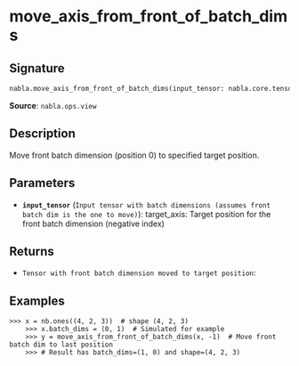 # move_axis_from_front_of_batch_dims

## Signature

```python
nabla.move_axis_from_front_of_batch_dims(input_tensor: nabla.core.tensor.Tensor, target_axis: int) -> nabla.core.tensor.Tensor
```

**Source**: `nabla.ops.view`

## Description

Move front batch dimension (position 0) to specified target position.

## Parameters

- **`input_tensor`** (`Input tensor with batch dimensions (assumes front batch dim is the one to move)`): target_axis: Target position for the front batch dimension (negative index)

## Returns

- `Tensor with front batch dimension moved to target position`: 

## Examples

```pycon
>>> x = nb.ones((4, 2, 3))  # shape (4, 2, 3)
    >>> x.batch_dims = (0, 1)  # Simulated for example
    >>> y = move_axis_from_front_of_batch_dims(x, -1)  # Move front batch dim to last position
    >>> # Result has batch_dims=(1, 0) and shape=(4, 2, 3)
```
